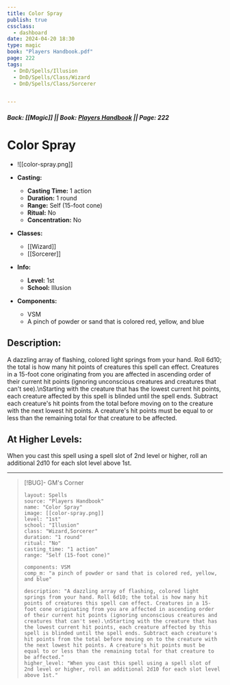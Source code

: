 ```yaml
---
title: Color Spray
publish: true
cssclass:
  - dashboard
date: 2024-04-20 18:30
type: magic
book: "Players Handbook.pdf"
page: 222
tags:
  - DnD/Spells/Illusion
  - DnD/Spells/Class/Wizard
  - DnD/Spells/Class/Sorcerer


---
```


##### Back: [[Magic]] || Book: [Players Handbook](https://drive.google.com/drive/folders/1O5bhpYizcIT5xxAoLOuzCRht_PVS7VSG?usp=sharing) || Page: 222

# Color Spray
- ![[color-spray.png]]
- **Casting:**
    - **Casting Time:** 1 action
    - **Duration:** 1 round
    - **Range:** Self (15-foot cone)
    - **Ritual:** No
    - **Concentration:** No
- **Classes:**
    - [[Wizard]]
    - [[Sorcerer]]

- **Info:**
    - **Level:** 1st
    - **School:** Illusion
- **Components:**
    - VSM
    - A pinch of powder or sand that is colored red, yellow, and blue

## Description:
A dazzling array of flashing, colored light springs from your hand. Roll 6d10; the total is how many hit points of creatures this spell can effect. Creatures in a 15-foot cone originating from you are affected in ascending order of their current hit points (ignoring unconscious creatures and creatures that can't see).\nStarting with the creature that has the lowest current hit points, each creature affected by this spell is blinded until the spell ends. Subtract each creature's hit points from the total before moving on to the creature with the next lowest hit points. A creature's hit points must be equal to or less than the remaining total for that creature to be affected.

## At Higher Levels:
When you cast this spell using a spell slot of 2nd level or higher, roll an additional 2d10 for each slot level above 1st.

---

> [!BUG]- GM's Corner
>
> ```statblock
> layout: Spells
> source: "Players Handbook"
> name: "Color Spray"
> image: [[color-spray.png]]
> level: "1st"
> school: "Illusion"
> class: "Wizard,Sorcerer"
> duration: "1 round"
> ritual: "No"
> casting_time: "1 action"
> range: "Self (15-foot cone)"
>
> components: VSM
> comp_m: "a pinch of powder or sand that is colored red, yellow, and blue"
>
> description: "A dazzling array of flashing, colored light springs from your hand. Roll 6d10; the total is how many hit points of creatures this spell can effect. Creatures in a 15-foot cone originating from you are affected in ascending order of their current hit points (ignoring unconscious creatures and creatures that can't see).\nStarting with the creature that has the lowest current hit points, each creature affected by this spell is blinded until the spell ends. Subtract each creature's hit points from the total before moving on to the creature with the next lowest hit points. A creature's hit points must be equal to or less than the remaining total for that creature to be affected."
> higher_level: "When you cast this spell using a spell slot of 2nd level or higher, roll an additional 2d10 for each slot level above 1st."
> ```
